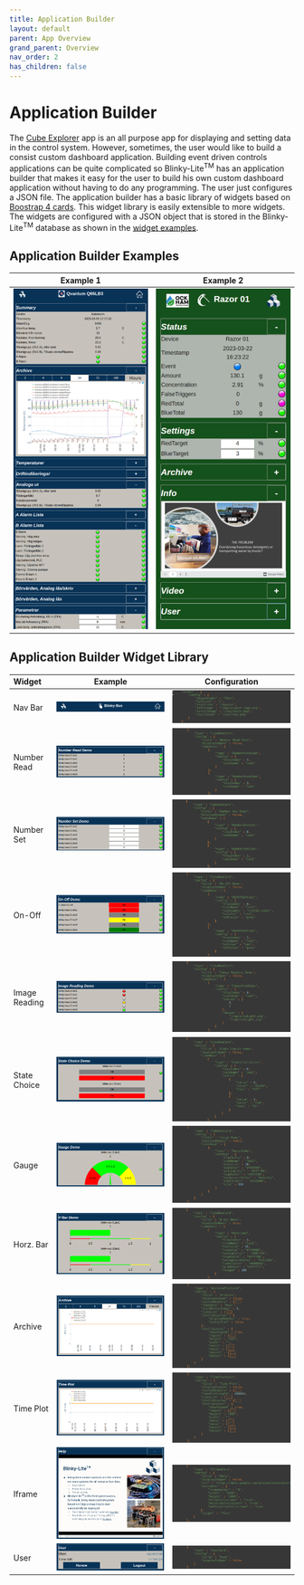 ```yaml
---
title: Application Builder
layout: default
parent: App Overview
grand_parent: Overview
nav_order: 2
has_children: false
---
```

# Application Builder
The [Cube Explorer](/pages/Overview/cubeExplorerAppPreview.html) app is an all purpose app for displaying and setting data in the control system. However, sometimes, the user would like to build a consist custom dashboard application. Building event driven controls applications can be quite complicated so Blinky-Lite<sup>TM</sup> has an application builder that makes it easy for the user to build his own custom dashboard application without having to do any programming. The user just configures a JSON file. The application builder has a basic library of widgets based on [Boostrap 4 cards](https://getbootstrap.com/docs/4.0/components/card/). This widget library is easily extensible to more widgets. The widgets are configured with a JSON object that is stored in the Blinky-Lite<sup>TM</sup> database as shown in the [widget examples](/pages/Overview/appBuilderPreview.html#application-builder-widget-library).  

## Application Builder Examples

| Example 1 | Example 2 |
|-----------|-----------|
|[![](/assets/images/appBuilder/qvantumCrop.png)](/assets/images/appBuilder/qvantumCrop.png) | [![](/assets/images/appBuilder/ochamDashboard.png)](/assets/images/appBuilder/ochamDashboard.png)|

## Application Builder Widget Library  

| Widget | Example | Configuration |  
|:-------|-------- |---------------|
| Nav Bar | [![](/assets/images/appBuilder/headerWidget.png)](/assets/images/appBuilder/headerWidget.png) |[![](/assets/images/appBuilder/headerConfig.png)](/assets/images/appBuilder/headerConfig.png) |
| Number Read | [![](/assets/images/appBuilder/numberReadWidget.png)](/assets/images/appBuilder/numberReadWidget.png) |[![](/assets/images/appBuilder/numberReadConfig.png)](/assets/images/appBuilder/numberReadConfig.png) |
| Number Set | [![](/assets/images/appBuilder/numberSetWidget.png)](/assets/images/appBuilder/numberSetWidget.png) |[![](/assets/images/appBuilder/numberSetConfig.png)](/assets/images/appBuilder/numberSetConfig.png) |
| On-Off | [![](/assets/images/appBuilder/onOffWidget.png)](/assets/images/appBuilder/onOffWidget.png) |[![](/assets/images/appBuilder/onOffConfig.png)](/assets/images/appBuilder/onOffConfig.png) |
| Image Reading | [![](/assets/images/appBuilder/imageReadingWidget.png)](/assets/images/appBuilder/imageReadingWidget.png) |[![](/assets/images/appBuilder/imageReadingConfig.png)](/assets/images/appBuilder/imageReadingConfig.png) |
| State Choice | [![](/assets/images/appBuilder/stateChoiceWidget.png)](/assets/images/appBuilder/stateChoiceWidget.png) |[![](/assets/images/appBuilder/stateChoiceConfig.png)](/assets/images/appBuilder/stateChoiceConfig.png) |
| Gauge | [![](/assets/images/appBuilder/gaugeWidget.png)](/assets/images/appBuilder/gaugeWidget.png) |[![](/assets/images/appBuilder/gaugeConfig.png)](/assets/images/appBuilder/gaugeConfig.png) |
| Horz. Bar | [![](/assets/images/appBuilder/hbarWidget.png)](/assets/images/appBuilder/hbarWidget.png) |[![](/assets/images/appBuilder/hbarConfig.png)](/assets/images/appBuilder/hbarConfig.png) |
| Archive | [![](/assets/images/appBuilder/archiveWidget.png)](/assets/images/appBuilder/archiveWidget.png) |[![](/assets/images/appBuilder/archiveConfig.png)](/assets/images/appBuilder/archiveConfig.png) |
| Time Plot | [![](/assets/images/appBuilder/timePlotWidget.png)](/assets/images/appBuilder/timePlotWidget.png) |[![](/assets/images/appBuilder/timePlotConfig.png)](/assets/images/appBuilder/timePlotConfig.png) |
| Iframe | [![](/assets/images/appBuilder/iframeWidget.png)](/assets/images/appBuilder/iframeWidget.png) |[![](/assets/images/appBuilder/iframeConfig.png)](/assets/images/appBuilder/iframeConfig.png) |
| User | [![](/assets/images/appBuilder/userWidget.png)](/assets/images/appBuilder/userWidget.png) |[![](/assets/images/appBuilder/userConfig.png)](/assets/images/appBuilder/userConfig.png) |



